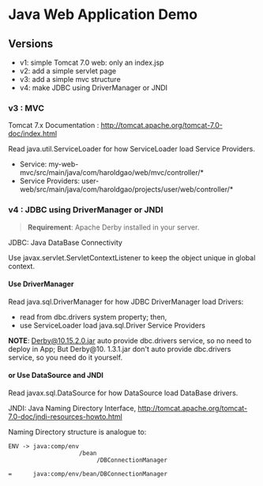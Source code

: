 # Java Web Application Demo

## Versions

- v1: simple Tomcat 7.0 web: only an index.jsp
- v2: add a simple servlet page
- v3: add a simple mvc structure
- v4: make JDBC using DriverManager or JNDI

### v3 : MVC

Tomcat 7.x Documentation : http://tomcat.apache.org/tomcat-7.0-doc/index.html

Read java.util.ServiceLoader for how ServiceLoader load Service Providers.
- Service: my-web-mvc/src/main/java/com/haroldgao/web/mvc/controller/*
- Service Providers: user-web/src/main/java/com/haroldgao/projects/user/web/controller/*

### v4 : JDBC using DriverManager or JNDI

> **Requirement**: 
> Apache Derby installed in your server.

JDBC: Java DataBase Connectivity

Use javax.servlet.ServletContextListener to keep the object unique in global context.

#### Use DriverManager

Read java.sql.DriverManager for how JDBC DriverManager load Drivers:
- read from dbc.drivers system property; then,
- use ServiceLoader load java.sql.Driver Service Providers

**NOTE**: Derby@10.15.2.0.jar auto provide dbc.drivers service, so no need to deploy in App; But Derby@10. 1.3.1.jar don't auto provide dbc.drivers service, so you need do it yourself.

#### or Use DataSource and JNDI

Read javax.sql.DataSource for how DataSource load DataBase drivers.

JNDI: Java Naming Directory Interface, http://tomcat.apache.org/tomcat-7.0-doc/jndi-resources-howto.html

Naming Directory structure is analogue to:

```text
ENV -> java:comp/env
                    /bean
                         /DBConnectionManager

=      java:comp/env/bean/DBConnectionManager
```
